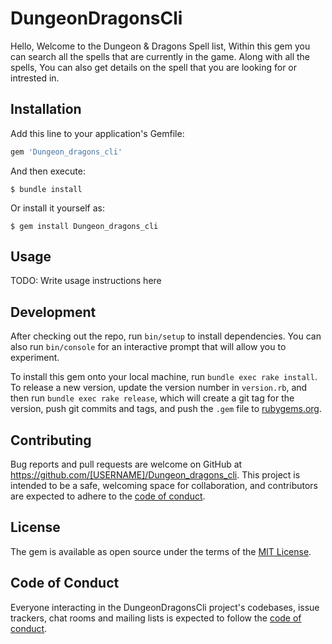 # DungeonDragonsCli

Hello, Welcome to the Dungeon & Dragons Spell list, Within this gem you can search all the spells that are currently in the game. Along with all the spells, You can also get details on the spell that you are looking for or intrested in.

## Installation

Add this line to your application's Gemfile:

```ruby
gem 'Dungeon_dragons_cli'
```

And then execute:

    $ bundle install

Or install it yourself as:

    $ gem install Dungeon_dragons_cli

## Usage

TODO: Write usage instructions here

## Development

After checking out the repo, run `bin/setup` to install dependencies. You can also run `bin/console` for an interactive prompt that will allow you to experiment.

To install this gem onto your local machine, run `bundle exec rake install`. To release a new version, update the version number in `version.rb`, and then run `bundle exec rake release`, which will create a git tag for the version, push git commits and tags, and push the `.gem` file to [rubygems.org](https://rubygems.org).

## Contributing

Bug reports and pull requests are welcome on GitHub at https://github.com/[USERNAME]/Dungeon_dragons_cli. This project is intended to be a safe, welcoming space for collaboration, and contributors are expected to adhere to the [code of conduct](https://github.com/[USERNAME]/Dungeon_dragons_cli/blob/master/CODE_OF_CONDUCT.md).


## License

The gem is available as open source under the terms of the [MIT License](https://opensource.org/licenses/MIT).

## Code of Conduct

Everyone interacting in the DungeonDragonsCli project's codebases, issue trackers, chat rooms and mailing lists is expected to follow the [code of conduct](https://github.com/[USERNAME]/Dungeon_dragons_cli/blob/master/CODE_OF_CONDUCT.md).

